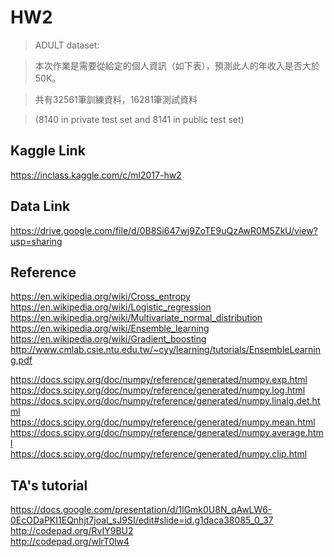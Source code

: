 # HW2
>ADULT dataset:

>本次作業是需要從給定的個人資訊（如下表），預測此人的年收入是否大於50K。

>共有32561筆訓練資料，16281筆測試資料

>(8140 in private test set and 8141 in public test set)

## Kaggle Link
<https://inclass.kaggle.com/c/ml2017-hw2>  

## Data Link
<https://drive.google.com/file/d/0B8Si647wj9ZoTE9uQzAwR0M5ZkU/view?usp=sharing>  

## Reference
<https://en.wikipedia.org/wiki/Cross_entropy>  
<https://en.wikipedia.org/wiki/Logistic_regression>  
<https://en.wikipedia.org/wiki/Multivariate_normal_distribution>  
<https://en.wikipedia.org/wiki/Ensemble_learning>  
<https://en.wikipedia.org/wiki/Gradient_boosting>  
<http://www.cmlab.csie.ntu.edu.tw/~cyy/learning/tutorials/EnsembleLearning.pdf>  

<https://docs.scipy.org/doc/numpy/reference/generated/numpy.exp.html>  
<https://docs.scipy.org/doc/numpy/reference/generated/numpy.log.html>  
<https://docs.scipy.org/doc/numpy/reference/generated/numpy.linalg.det.html>  
<https://docs.scipy.org/doc/numpy/reference/generated/numpy.mean.html>  
<https://docs.scipy.org/doc/numpy/reference/generated/numpy.average.html>  
<https://docs.scipy.org/doc/numpy/reference/generated/numpy.clip.html>  

## TA's tutorial
<https://docs.google.com/presentation/d/1lGmk0U8N_qAwLW6-0EcODaPKI1EQnhjt7joal_sJ9SI/edit#slide=id.g1daca38085_0_37>  
<http://codepad.org/RvIY9BU2>  
<http://codepad.org/wlrT0lw4>  
